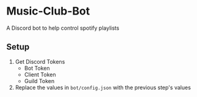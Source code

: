 # Music-Club-Bot

A Discord bot to help control spotify playlists

## Setup

1) Get Discord Tokens
   - Bot Token
   - Client Token
   - Guild Token
2) Replace the values in `bot/config.json` with the previous step's values

